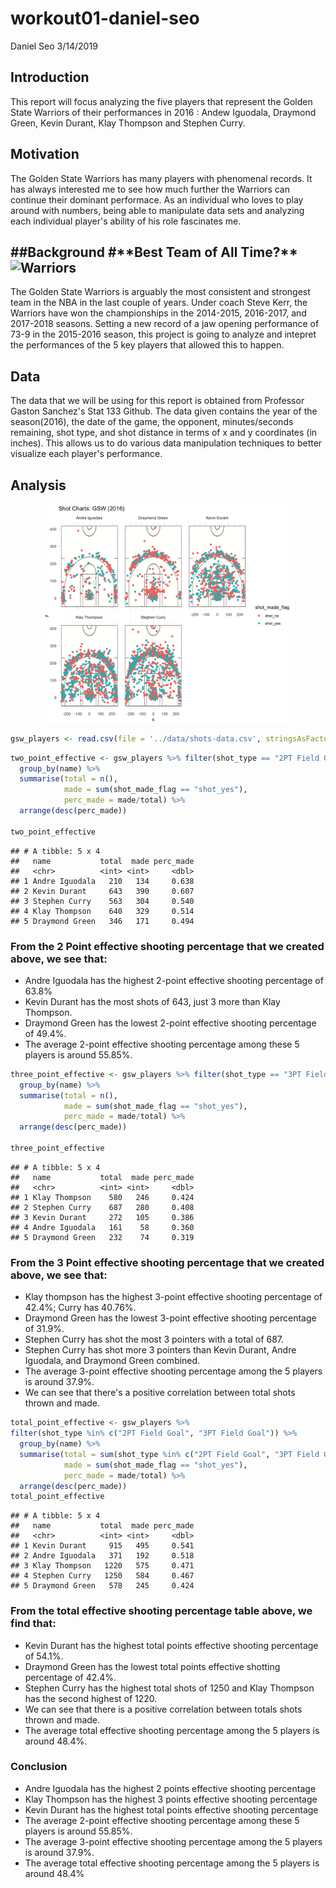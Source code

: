 workout01-daniel-seo
================
Daniel Seo
3/14/2019

**Introduction**
----------------

This report will focus analyzing the five players that represent the Golden State Warriors of their performances in 2016 : Andew Iguodala, Draymond Green, Kevin Durant, Klay Thompson and Stephen Curry.

**Motivation**
--------------

The Golden State Warriors has many players with phenomenal records. It has always interested me to see how much further the Warriors can continue their dominant performace. As an individual who loves to play around with numbers, being able to manipulate data sets and analyzing each individual player's ability of his role fascinates me.

##**Background** 
#**Best Team of All Time?\*\* 
![Warriors](https://www.nba.com/.element/media/2.0/teamsites/warriors/images/warriors_allstars_2016_1280x720.jpg)
-------------------------------------------------------------------------------------------------------------------------------------------------------------

The Golden State Warriors is arguably the most consistent and strongest team in the NBA in the last couple of years. Under coach Steve Kerr, the Warriors have won the championships in the 2014-2015, 2016-2017, and 2017-2018 seasons. Setting a new record of a jaw opening performance of 73-9 in the 2015-2016 season, this project is going to analyze and intepret the performances of the 5 key players that allowed this to happen.

**Data**
--------

The data that we will be using for this report is obtained from Professor Gaston Sanchez's Stat 133 Github. The data given contains the year of the season(2016), the date of the game, the opponent, minutes/seconds remaining, shot type, and shot distance in terms of x and y coordinates (in inches). This allows us to do various data manipulation techniques to better visualize each player's performance.

**Analysis**
------------

<img src="../images/gsw-shot-charts.png" width="80%" style="display: block; margin: auto;" />

``` r
gsw_players <- read.csv(file = '../data/shots-data.csv', stringsAsFactors = FALSE)
```

``` r
two_point_effective <- gsw_players %>% filter(shot_type == "2PT Field Goal") %>% 
  group_by(name) %>%
  summarise(total = n(),
            made = sum(shot_made_flag == "shot_yes"),
            perc_made = made/total) %>%
  arrange(desc(perc_made))
  
two_point_effective 
```

    ## # A tibble: 5 x 4
    ##   name           total  made perc_made
    ##   <chr>          <int> <int>     <dbl>
    ## 1 Andre Iguodala   210   134     0.638
    ## 2 Kevin Durant     643   390     0.607
    ## 3 Stephen Curry    563   304     0.540
    ## 4 Klay Thompson    640   329     0.514
    ## 5 Draymond Green   346   171     0.494

### **From the 2 Point effective shooting percentage that we created above, we see that:**

-   Andre Iguodala has the highest 2-point effective shooting percentage of 63.8%
-   Kevin Durant has the most shots of 643, just 3 more than Klay Thompson.
-   Draymond Green has the lowest 2-point effective shooting percentage of 49.4%.
-   The average 2-point effective shooting percentage among these 5 players is around 55.85%.

``` r
three_point_effective <- gsw_players %>% filter(shot_type == "3PT Field Goal") %>%
  group_by(name) %>%
  summarise(total = n(),
            made = sum(shot_made_flag == "shot_yes"),
            perc_made = made/total) %>%
  arrange(desc(perc_made))

three_point_effective  
```

    ## # A tibble: 5 x 4
    ##   name           total  made perc_made
    ##   <chr>          <int> <int>     <dbl>
    ## 1 Klay Thompson    580   246     0.424
    ## 2 Stephen Curry    687   280     0.408
    ## 3 Kevin Durant     272   105     0.386
    ## 4 Andre Iguodala   161    58     0.360
    ## 5 Draymond Green   232    74     0.319

### **From the 3 Point effective shooting percentage that we created above, we see that:**

-   Klay thompson has the highest 3-point effective shooting percentage of 42.4%; Curry has 40.76%.
-   Draymond Green has the lowest 3-point effective shooting percentage of 31.9%.
-   Stephen Curry has shot the most 3 pointers with a total of 687.
-   Stephen Curry has shot more 3 pointers than Kevin Durant, Andre Iguodala, and Draymond Green combined.
-   The average 3-point effective shooting percentage among the 5 players is around 37.9%.
-   We can see that there's a positive correlation between total shots thrown and made.

``` r
total_point_effective <- gsw_players %>%
filter(shot_type %in% c("2PT Field Goal", "3PT Field Goal")) %>%
  group_by(name) %>%
  summarise(total = sum(shot_type %in% c("2PT Field Goal", "3PT Field Goal")),
            made = sum(shot_made_flag == "shot_yes"),
            perc_made = made/total) %>%
  arrange(desc(perc_made))
total_point_effective
```

    ## # A tibble: 5 x 4
    ##   name           total  made perc_made
    ##   <chr>          <int> <int>     <dbl>
    ## 1 Kevin Durant     915   495     0.541
    ## 2 Andre Iguodala   371   192     0.518
    ## 3 Klay Thompson   1220   575     0.471
    ## 4 Stephen Curry   1250   584     0.467
    ## 5 Draymond Green   578   245     0.424

### **From the total effective shooting percentage table above, we find that:**

-   Kevin Durant has the highest total points effective shooting percentage of 54.1%.
-   Draymond Green has the lowest total points effective shotting percentage of 42.4%.
-   Stephen Curry has the highest total shots of 1250 and Klay Thompson has the second highest of 1220.
-   We can see that there is a positive correlation between totals shots thrown and made.
-   The average total effective shooting percentage among the 5 players is around 48.4%.

### **Conclusion**

-   Andre Iguodala has the highest 2 points effective shooting percentage
-   Klay Thompson has the highest 3 points effective shooting percentage
-   Kevin Durant has the highest total points effective shooting percentage
-   The average 2-point effective shooting percentage among these 5 players is around 55.85%.
-   The average 3-point effective shooting percentage among the 5 players is around 37.9%.
-   The average total effective shooting percentage among the 5 players is around 48.4%
